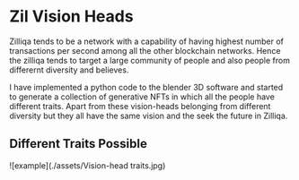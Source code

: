 # Zil Vision Heads

Zilliqa tends to be a network with a capability of having highest number of transactions per second among all the other blockchain networks. Hence the zilliqa tends to target a large community of people and also people from differernt diversity and believes.

I have implemented a python code to the blender 3D software and started to generate a collection of generative NFTs in which all the people have different traits. Apart from these vision-heads belonging from different diversity but they all have the same vision and the seek the future in Zilliqa.

## Different Traits Possible

![example](./assets/Vision-head traits.jpg)

